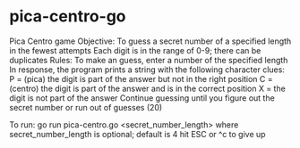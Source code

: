 # pica-centro-go

Pica Centro game
Objective: To guess a secret number of a specified length in the fewest attempts
           Each digit is in the range of 0-9; there can be duplicates
Rules: To make an guess, enter a number of the specified length
       In response, the program prints a string with the following character clues:
         P = (pica) the digit is part of the answer but not in the right position
         C = (centro) the digit is part of the answer and is in the correct position
         X = the digit is not part of the answer
       Continue guessing until you figure out the secret number or run out of guesses (20)

To run:
go run pica-centro.go <secret_number_length>
where secret_number_length is optional; default is 4
hit ESC or ^c to give up

